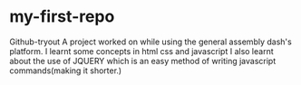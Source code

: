 # my-first-repo
Github-tryout
A project worked on while using the general assembly dash's platform.
I learnt some concepts in html css and javascript
I also learnt about the use of JQUERY which is an easy method of writing javascript commands(making it shorter.)